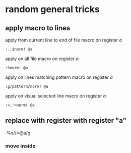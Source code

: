 # random general tricks

## apply macro to lines

apply from current line to end of file macro on register _a_
```vimscript
:.,$norm! @a
```

apply on all file macro on register _a_
```vimscript
:%norm! @a
```

apply on lines matching pattern macro on register _a_
```vimscript
:g/pattern/norm! @a
```

apply on visual selected line macro on register _a_
```vimscript
:<,'>norm! @a
```

## replace with register with register "a"
:%s/<regex>/\=@a/g

### move inside
